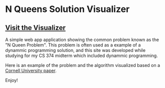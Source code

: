 # N Queens Solution Visualizer

## [Visit the Visualizer](http://btmoore4.github.io/N_Queens/)

A simple web app application showing the common problem known as the "N Queen Problem".
This problem is often used as a example of a dynammic programming solution, and this site was developed while studying for my CS 374 midterm which included dynammic programming. 

Here is an example of the problem and the algorithm visualized based on a [Cornell University paper](https://www.cs.cornell.edu/~rdz/Papers/RZ-IPL92.pdf). 

Enjoy!
